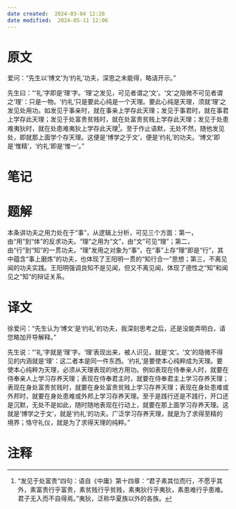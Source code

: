 ```yaml
---
date created:  2024-03-04 12:28
date modified:  2024-05-11 12:06
---
```

# 原文
爱问：“先生以‘博文’为‘约礼’功夫，深思之未能得，略请开示。”

先生曰：“‘礼’字即是‘理’字。‘理’之发见，可见者谓之‘文’。‘文’之隐微不可见者谓之‘理’：只是一物。‘约礼’只是要此心纯是一个天理。要此心纯是天理，须就‘理’之发见处用功。如发见于事亲时，就在事亲上学存此天理；发见于事君时，就在事君上学存此天理；发见于处富贵贫贱时，就在处富贵贫贱上学存此天理；发见于处患难夷狄时，就在处患难夷狄上学存此天理[^1]。至于作止语默，无处不然，随他发见处，即就那上面学个存天理。这便是‘博学之于文’，便是‘约礼’的功夫。‘博文’即是‘惟精’，‘约礼’即是‘惟一’。”
# 笔记

# 题解
本条讲功夫之用力处在于“事”，从逻辑上分析，可见三个方面：第一，由“用”到“体”的反求功夫。“理”之用为“文”，由“文”可见“理”；第二，由“行”到“知”的一贯功夫。“理”发用之对象为“事”，在“事”上存“理”即是“行”，其中蕴含“事上磨炼”的功夫，也体现了王阳明一贯的“知行合一”思想；第三，不离见闻的功夫实践。王阳明强调良知不是见闻，但又不离见闻，体现了德性之“知”和闻见之“知”的辩证关系。

# 译文
徐爱问：“先生认为‘博文’是‘约礼’的功夫，我深刻思考之后，还是没能弄明白，请您略加开导解释。”

先生说：“‘礼’字就是‘理’字。‘理’表现出来，被人识见，就是‘文’。‘文’的隐微不得见的内涵就是‘理’：这二者本是同一件东西。‘约礼’是要使本心纯粹成为天理。要使本心纯粹为天理，必须从天理表现的地方用功。例如表现在侍奉亲人时，就要在侍奉亲人上学习存养天理；表现在侍奉君主时，就要在侍奉君主上学习存养天理；表现在身处富贵贫贱时，就要在身处富贵贫贱上学习存养天理；表现在身处患难或外邦时，就要在身处患难或外邦上学习存养天理。至于是践行还是不践行，开口还是沉默，无处不是如此，随时随地表现在行动上，就要在那上面学习存养天理。这就是‘博学之于文’，就是‘约礼’的功夫。广泛学习存养天理，就是为了求得至精的境界；恪守礼仪，就是为了求得天理的纯粹。”
# 注释

[^1]: “发见于处富贵”四句：语自《中庸》第十四章：“君子素其位而行，不愿乎其外，素富贵行乎富贵，素贫贱行乎贫贱，素夷狄行乎夷狄，素患难行乎患难。君子无入而不自得焉。”夷狄，泛称华夏族以外的各族。